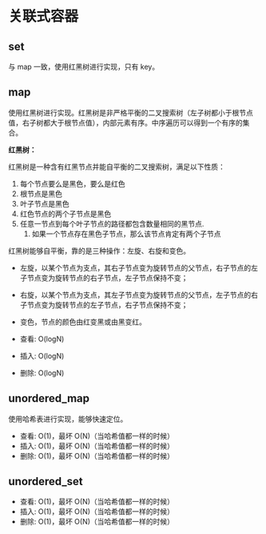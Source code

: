 ﻿# 关联式容器

## set

与 map 一致，使用红黑树进行实现，只有 key。

## map

使用红黑树进行实现。红黑树是非严格平衡的二叉搜索树（左子树都小于根节点值，右子树都大于根节点值），内部元素有序。中序遍历可以得到一个有序的集合。

**红黑树：**

红黑树是一种含有红黑节点并能自平衡的二叉搜索树，满足以下性质：

1. 每个节点要么是黑色，要么是红色
2. 根节点是黑色
3. 叶子节点是黑色
4. 红色节点的两个子节点是黑色
5. 任意一节点到每个叶子节点的路径都包含数量相同的黑节点.
   1. 如果一个节点存在黑色子节点，那么该节点肯定有两个子节点

红黑树能够自平衡，靠的是三种操作：左旋、右旋和变色。

- 左旋，以某个节点为支点，其右子节点变为旋转节点的父节点，右子节点的左子节点变为旋转节点的右子节点，左子节点保持不变；
- 右旋，以某个节点为支点，其左子节点变为旋转节点的父节点，左子节点的右子节点变为旋转节点的左子节点，右子节点保持不变；
- 变色，节点的颜色由红变黑或由黑变红。

- 查看: O(logN)
- 插入: O(logN)
- 删除: O(logN)

## unordered_map

使用哈希表进行实现，能够快速定位。

- 查看: O(1)，最坏 O(N)（当哈希值都一样的时候）
- 插入: O(1)，最坏 O(N)（当哈希值都一样的时候）
- 删除: O(1)，最坏 O(N)（当哈希值都一样的时候）

## unordered_set

- 查看: O(1)，最坏 O(N)（当哈希值都一样的时候）
- 插入: O(1)，最坏 O(N)（当哈希值都一样的时候）
- 删除: O(1)，最坏 O(N)（当哈希值都一样的时候）
